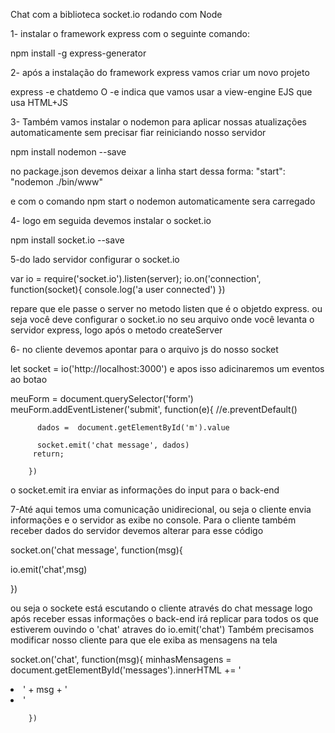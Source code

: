 Chat com a biblioteca socket.io rodando com Node

1- instalar o framework express com o seguinte comando:

npm install -g express-generator

2- após a instalação do framework express vamos criar um novo projeto

express -e chatdemo
O -e indica que vamos usar a view-engine EJS que usa HTML+JS 

3- Também vamos instalar o nodemon para aplicar nossas atualizações automaticamente sem precisar
fiar reiniciando nosso servidor 

npm install nodemon --save

no package.json devemos deixar a linha start dessa forma:
     "start": "nodemon ./bin/www"

e com o comando npm start o nodemon automaticamente sera carregado

4- logo em seguida devemos instalar o socket.io

npm install socket.io --save

5-do lado servidor configurar o socket.io


var io = require('socket.io').listen(server);
io.on('connection', function(socket){
  console.log('a user connected')
})

repare que ele passe o server no metodo listen que é o objetdo express.
ou seja você deve configurar o socket.io no seu arquivo onde você levanta o servidor express,
logo após o metodo createServer

6- no cliente devemos apontar para o arquivo js do nosso socket

<script src='/socket.io/socket.io.js'></script>

let socket = io('http://localhost:3000')
e apos isso adicinaremos um eventos ao botao

meuForm =  document.querySelector('form')
meuForm.addEventListener('submit', function(e){
          //e.preventDefault()
         
          dados =  document.getElementById('m').value
        
          socket.emit('chat message', dados)
         return;
                  
        })

o socket.emit ira enviar as informações do input para o back-end

7-Até aqui temos uma comunicação unidirecional, ou seja o cliente 
envia informações e o servidor as exibe no console.
Para o cliente também receber dados do servidor
devemos alterar para esse código

socket.on('chat message', function(msg){
  
   io.emit('chat',msg)
 
  })

ou seja o sockete  está escutando o cliente através do chat message
logo após receber essas informações o back-end irá replicar para todos 
os que estiverem ouvindo o 'chat' atraves do io.emit('chat')
Também precisamos modificar nosso cliente para que
ele exiba as mensagens na tela

socket.on('chat', function(msg){
          minhasMensagens = document.getElementById('messages').innerHTML += '<li>' + msg + '<li>'
         
        })













